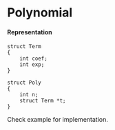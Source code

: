 # Polynomial

#### Representation

```
struct Term
{
	int coef;
	int exp;
}

struct Poly
{
	int n;
	struct Term *t;
}
```

Check example for implementation.
